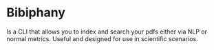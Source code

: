 # Bibiphany

Is a CLI that allows you to index and search your pdfs either via NLP or normal metrics. Useful and designed for use in
scientific scenarios.